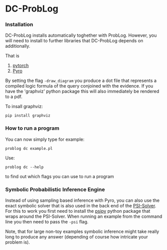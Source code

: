 # DC-ProbLog


### Installation ###
DC-ProbLog installs automatically toghether with ProbLog. However, you will need to install to further libraries that DC-ProbLog depends on additionally.

That is
1. [pytorch](https://pytorch.org/)
2. [Pyro](https://github.com/pyro-ppl/pyro)



By setting the flag `-draw_diagram` you produce a dot file that represents a compiled logic formula of the query conjoined with the evidence. If you have the 'graphviz' python package this will also immediately be rendered to a pdf.

To insall graphviz:
```
pip install graphviz
```



### How to run a program ###
You can now simply type for example:
```
problog dc example.pl
```


Use:
```
problog dc --help
```
to find out which flags you can use to run a program



### Symbolic Probabilistic Inference Engine ###
Instead of using sampling based inference with Pyro, you can also use the exact symbolic solver that is also used in the back end of the [PSI-Solver](https://psisolver.org/). For this to work you first need to install the [psipy](https://github.com/ML-KULeuven/psipy) python package that wraps around the PSI-Solver. When running an example from the command line you then need to pass the `-psi` flag.

Note, that for large non-toy examples symbolic inference might take really long to produce any answer (depending of course how intricate your problem is).
